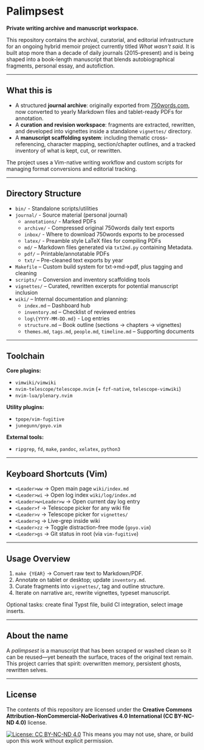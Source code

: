 # Palimpsest

**Private writing archive and manuscript workspace.**

This repository contains the archival, curatorial, and editorial infrastructure
for an ongoing hybrid memoir project currently titled _What wasn't said_.
It is built atop more than a decade of daily journals (2015–present)
and is being shaped into a book-length manuscript that blends autobiographical
fragments, personal essay, and autofiction.

---

## What this is

- A structured **journal archive**:
originally exported from [750words.com](https://750words.com), now converted to
yearly Markdown files and tablet-ready PDFs for annotation.
- A **curation and revision workspace**:
fragments are extracted, rewritten, and developed into vignettes inside
a standalone `vignettes/` directory.
- A **manuscript scaffolding system**:
including thematic cross-referencing, character mapping, section/chapter
outlines, and a tracked inventory of what is kept, cut, or rewritten.

The project uses a Vim-native writing workflow and custom scripts for managing
format conversions and editorial tracking.

---

## Directory Structure

- `bin/` - Standalone scripts/utilities
- `journal/` - Source material (personal journal)
  - `annotations/` - Marked PDFs
  - `archive/` - Compressed original 750words daily text exports
  - `inbox/` - Where to download 750words exports to be processed
  - `latex/` - Preamble style LaTeX files for compiling PDFs
  - `md/` – Markdown files generated via `txt2md.py` containing Metadata.
  - `pdf/` – Printable/annotatable PDFs
  - `txt/` – Pre-cleaned text exports by year
- `Makefile` – Custom build system for txt→md→pdf, plus tagging and cleaning
- `scripts/` – Conversion and inventory scaffolding tools
- `vignettes/` – Curated, rewritten excerpts for potential manuscript inclusion
- `wiki/` – Internal documentation and planning:
  - `index.md` – Dashboard hub
  - `inventory.md` – Checklist of reviewed entries
  - `log\{YYYY-MM-DD.md}` - Log entries
  - `structure.md` – Book outline (sections → chapters → vignettes)
  - `themes.md`, `tags.md`, `people.md`, `timeline.md` – Supporting documents

---

## Toolchain

**Core plugins:**
- `vimwiki/vimwiki`
- `nvim-telescope/telescope.nvim` (+ `fzf-native`, `telescope-vimwiki`)
- `nvim-lua/plenary.nvim`

**Utility plugins:**
- `tpope/vim-fugitive`
- `junegunn/goyo.vim`

**External tools:**
- `ripgrep`, `fd`, `make`, `pandoc`, `xelatex`, `python3`

---

## Keyboard Shortcuts (Vim)

- `<Leader>ww` → Open main page `wiki/index.md`
- `<Leader>wi` → Open log index `wiki/log/index.md`
- `<Leader>w<Leader>w` → Open current day log entry
- `<Leader>f` → Telescope picker for any wiki file
- `<Leader>v` → Telescope picker for `vignettes/`
- `<Leader>g` → Live-grep inside wiki
- `<Leader>zz` → Toggle distraction-free mode (`goyo.vim`)
- `<Leader>gs` → Git status in root (via `vim-fugitive`)

---

## Usage Overview

1. `make {YEAR}` → Convert raw text to Markdown/PDF.
2. Annotate on tablet or desktop; update `inventory.md`.
3. Curate fragments into `vignettes/`, tag and outline structure.
4. Iterate on narrative arc, rewrite vignettes, typeset manuscript.

Optional tasks: create final Typst file, build CI integration, select image inserts.

---

## About the name

A *palimpsest* is a manuscript that has been scraped or washed clean so it can
be reused—yet beneath the surface, traces of the original text remain. This
project carries that spirit: overwritten memory, persistent ghosts, rewritten
selves.

---

## License

The contents of this repository are licensed under the **Creative Commons
Attribution-NonCommercial-NoDerivatives 4.0 International (CC BY-NC-ND 4.0)**
license.

[![License: CC BY-NC-ND 4.0](https://img.shields.io/badge/License-CC%20BY--NC--ND%204.0-lightgrey.svg)](https://creativecommons.org/licenses/by-nc-nd/4.0/)
This means you may not use, share, or build upon this work without explicit
permission.

